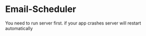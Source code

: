 # Email-Scheduler

You need to run server first.
if your app crashes server will restart automatically
